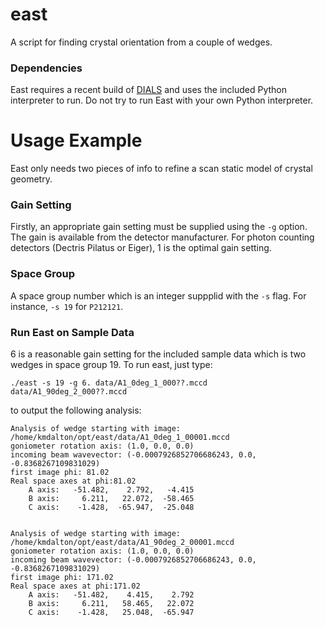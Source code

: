 # east
A script for finding crystal orientation from a couple of wedges.


### Dependencies
East requires a recent build of [DIALS](https://dials.github.io/installation.html) and uses the included Python interpreter to run. Do not try to run East with your own Python interpreter.


# Usage Example
East only needs two pieces of info to refine a scan static model of crystal geometry. 

### Gain Setting
Firstly, an appropriate gain setting must be supplied using the `-g` option.
The gain is available from the detector manufacturer. 
For photon counting detectors (Dectris Pilatus or Eiger), 1 is the optimal gain setting. 

### Space Group
A space group number which is an integer suppplid with the `-s` flag. 
For instance, `-s 19` for `P212121`.

### Run East on Sample Data
6 is a reasonable gain setting for the included sample data which is two wedges in space group 19.
To run east, just type:

`./east -s 19 -g 6. data/A1_0deg_1_000??.mccd data/A1_90deg_2_000??.mccd`

to output the following analysis:

    Analysis of wedge starting with image: /home/kmdalton/opt/east/data/A1_0deg_1_00001.mccd     
    goniometer rotation axis: (1.0, 0.0, 0.0)                                                    
    incoming beam wavevector: (-0.0007926852706686243, 0.0, -0.8368267109831029)                 
    first image phi: 81.02                                                                       
    Real space axes at phi:81.02                                                                 
        A axis:   -51.482,    2.792,   -4.415                                                    
        B axis:     6.211,   22.072,  -58.465                                                    
        C axis:    -1.428,  -65.947,  -25.048                                                    
                                                                                                 
                                                                                                 
    Analysis of wedge starting with image: /home/kmdalton/opt/east/data/A1_90deg_2_00001.mccd    
    goniometer rotation axis: (1.0, 0.0, 0.0)                                                    
    incoming beam wavevector: (-0.0007926852706686243, 0.0, -0.8368267109831029)                 
    first image phi: 171.02                                                                      
    Real space axes at phi:171.02                                                                
        A axis:   -51.482,    4.415,    2.792                                                    
        B axis:     6.211,   58.465,   22.072                                                    
        C axis:    -1.428,   25.048,  -65.947                                                    
                                                                                             

